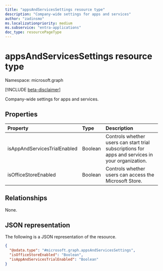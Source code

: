 ```yaml
---
title: "appsAndServicesSettings resource type"
description: "Company-wide settings for apps and services"
author: "zadinsmo"
ms.localizationpriority: medium
ms.subservice: "entra-applications"
doc_type: resourcePageType
---
```


# appsAndServicesSettings resource type

Namespace: microsoft.graph

[!INCLUDE [beta-disclaimer](../../includes/beta-disclaimer.md)]

Company-wide settings for apps and services.

## Properties
|Property|Type|Description|
|:---|:---|:---|
|isAppAndServicesTrialEnabled|Boolean|Controls whether users can start trial subscriptions for apps and services in your organization.|
|isOfficeStoreEnabled|Boolean|Controls whether users can access the Microsoft Store.|

## Relationships
None.

## JSON representation
The following is a JSON representation of the resource.
<!-- {
  "blockType": "resource",
  "@odata.type": "microsoft.graph.appsAndServicesSettings"
}
-->
``` json
{
  "@odata.type": "#microsoft.graph.appsAndServicesSettings",
  "isOfficeStoreEnabled": "Boolean",
  "isAppAndServicesTrialEnabled": "Boolean"
}
```

